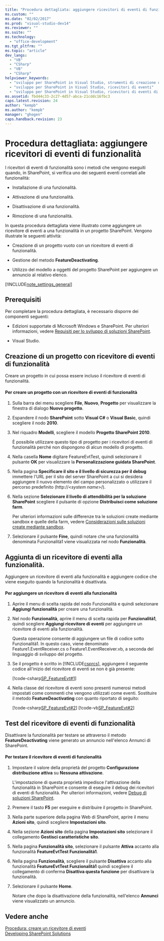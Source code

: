 ```yaml
---
title: "Procedura dettagliata: aggiungere ricevitori di eventi di funzionalit&#224; | Microsoft Docs"
ms.custom: ""
ms.date: "02/02/2017"
ms.prod: "visual-studio-dev14"
ms.reviewer: ""
ms.suite: ""
ms.technology: 
  - "office-development"
ms.tgt_pltfrm: ""
ms.topic: "article"
dev_langs: 
  - "VB"
  - "CSharp"
  - "VB"
  - "CSharp"
helpviewer_keywords: 
  - "sviluppo per SharePoint in Visual Studio, strumenti di creazione di pacchetti avanzati"
  - "sviluppo per SharePoint in Visual Studio, ricevitori di eventi"
  - "sviluppo per SharePoint in Visual Studio, ricevitori di eventi di funzionalità"
ms.assetid: fbd44c33-2c27-4d57-abca-21cddc16fbc3
caps.latest.revision: 24
author: "kempb"
ms.author: "kempb"
manager: "ghogen"
caps.handback.revision: 23
---
```

# Procedura dettagliata: aggiungere ricevitori di eventi di funzionalit&#224;
  I ricevitori di eventi di funzionalità sono i metodi che vengono eseguiti quando, in SharePoint, si verifica uno dei seguenti eventi correlati alle funzionalità:  
  
-   Installazione di una funzionalità.  
  
-   Attivazione di una funzionalità.  
  
-   Disattivazione di una funzionalità.  
  
-   Rimozione di una funzionalità.  
  
 In questa procedura dettagliata viene illustrato come aggiungere un ricevitore di eventi a una funzionalità in un progetto SharePoint.  Vengono illustrate le seguenti attività:  
  
-   Creazione di un progetto vuoto con un ricevitore di eventi di funzionalità.  
  
-   Gestione del metodo **FeatureDeactivating**.  
  
-   Utilizzo del modello a oggetti del progetto SharePoint per aggiungere un annuncio al relativo elenco.  
  
 [!INCLUDE[note_settings_general](../sharepoint/includes/note-settings-general-md.md)]  
  
## Prerequisiti  
 Per completare la procedura dettagliata, è necessario disporre dei componenti seguenti:  
  
-   Edizioni supportate di Microsoft Windows e SharePoint.  Per ulteriori informazioni, vedere [Requisiti per lo sviluppo di soluzioni SharePoint](../sharepoint/requirements-for-developing-sharepoint-solutions.md).  
  
-   Visual Studio.  
  
## Creazione di un progetto con ricevitore di eventi di funzionalità  
 Creare un progetto in cui possa essere incluso il ricevitore di eventi di funzionalità.  
  
#### Per creare un progetto con un ricevitore di eventi di funzionalità  
  
1.  Sulla barra dei menu scegliere **File**, **Nuovo**, **Progetto** per visualizzare la finestra di dialogo **Nuovo progetto**.  
  
2.  Espandere il nodo **SharePoint** sotto **Visual C\#** o **Visual Basic**, quindi scegliere il nodo **2010**.  
  
3.  Nel riquadro **Modelli**, scegliere il modello **Progetto SharePoint 2010**.  
  
     È possibile utilizzare questo tipo di progetto per i ricevitori di eventi di funzionalità perché non dispongono di alcun modello di progetto.  
  
4.  Nella casella **Nome** digitare FeatureEvtTest, quindi selezionare il pulsante **OK** per visualizzare la **Personalizzazione guidata SharePoint**.  
  
5.  Nella pagina **Specificare il sito e il livello di sicurezza per il debug** immettere l'URL per il sito del server SharePoint a cui si desidera aggiungere il nuovo elemento del campo personalizzato o utilizzare il percorso predefinito \(http:\/\/\<*system name*\>\/\).  
  
6.  Nella sezione **Selezionare il livello di attendibilità per la soluzione SharePoint** scegliere il pulsante di opzione **Distribuisci come soluzione farm**.  
  
     Per ulteriori informazioni sulle differenze tra le soluzioni create mediante sandbox e quelle della farm, vedere [Considerazioni sulle soluzioni create mediante sandbox](../sharepoint/sandboxed-solution-considerations.md).  
  
7.  Selezionare il pulsante **Fine**, quindi notare che una funzionalità denominata Funzionalità1 viene visualizzata nel nodo **Funzionalità**.  
  
## Aggiunta di un ricevitore di eventi alla funzionalità.  
 Aggiungere un ricevitore di eventi alla funzionalità e aggiungere codice che viene eseguito quando la funzionalità è disattivata.  
  
#### Per aggiungere un ricevitore di eventi alla funzionalità  
  
1.  Aprire il menu di scelta rapida del nodo Funzionalità e quindi selezionare **Aggiungi funzionalità** per creare una funzionalità.  
  
2.  Nel nodo **Funzionalità**, aprire il menu di scelta rapida per **Funzionalità1**, quindi scegliere **Aggiungi ricevitore di eventi** per aggiungere un ricevitore di eventi alla funzionalità.  
  
     Questa operazione consente di aggiungere un file di codice sotto Funzionalità1.  In questo caso, viene denominato Feature1.EventReceiver.cs o Feature1.EventReceiver.vb, a seconda del linguaggio di sviluppo del progetto.  
  
3.  Se il progetto è scritto in [!INCLUDE[csprcs](../sharepoint/includes/csprcs-md.md)], aggiungere il seguente codice all'inizio del ricevitore di eventi se non è già presente:  
  
     [!code-csharp[SP_FeatureEvt#1](../snippets/csharp/VS_Snippets_OfficeSP/sp_featureevt/cs/features/feature1/feature1.eventreceiver.cs#1)]  
  
4.  Nella classe del ricevitore di eventi sono presenti numerosi metodi impostati come commenti che vengono utilizzati come eventi.  Sostituire il metodo **FeatureDeactivating** con quanto riportato di seguito:  
  
     [!code-csharp[SP_FeatureEvt#2](../snippets/csharp/VS_Snippets_OfficeSP/sp_featureevt/cs/features/feature1/feature1.eventreceiver.cs#2)]
     [!code-vb[SP_FeatureEvt#2](../snippets/visualbasic/VS_Snippets_OfficeSP/sp_featureevt/vb/features/feature1/feature1.eventreceiver.vb#2)]  
  
## Test del ricevitore di eventi di funzionalità  
 Disattivare la funzionalità per testare se attraverso il metodo **FeatureDeactivating** viene generato un annuncio nell'elenco Annunci di SharePoint.  
  
#### Per testare il ricevitore di eventi di funzionalità  
  
1.  Impostare il valore della proprietà del progetto **Configurazione distribuzione attiva** su **Nessuna attivazione**.  
  
     L'impostazione di questa proprietà impedisce l'attivazione della funzionalità in SharePoint e consente di eseguire il debug dei ricevitori di eventi di funzionalità.  Per ulteriori informazioni, vedere [Debug di soluzioni SharePoint](../sharepoint/debugging-sharepoint-solutions.md).  
  
2.  Premere il tasto **F5** per eseguire e distribuire il progetto in SharePoint.  
  
3.  Nella parte superiore della pagina Web di SharePoint, aprire il menu **Azioni sito**, quindi scegliere **Impostazioni sito**.  
  
4.  Nella sezione **Azioni sito** della pagina **Impostazioni sito** selezionare il collegamento **Gestisci caratteristiche sito**.  
  
5.  Nella pagina **Funzionalità sito**, selezionare il pulsante **Attiva** accanto alla funzionalità **FeatureEvtTest Funzionalità1**.  
  
6.  Nella pagina **Funzionalità**, scegliere il pulsante **Disattiva** accanto alla funzionalità **FeatureEvtTest Funzionalità1** quindi scegliere il collegamento di conferma **Disattiva questa funzione** per disattivare la funzionalità.  
  
7.  Selezionare il pulsante **Home**.  
  
     Notare che dopo la disattivazione della funzionalità, nell'elenco **Annunci** viene visualizzato un annuncio.  
  
## Vedere anche  
 [Procedura: creare un ricevitore di eventi](../sharepoint/how-to-create-an-event-receiver.md)   
 [Developing SharePoint Solutions](../sharepoint/developing-sharepoint-solutions.md)  
  
  